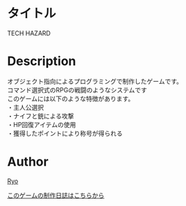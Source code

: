 # タイトル
TECH HAZARD
# Description
オブジェクト指向によるプログラミングで制作したゲームです。<br>
コマンド選択式のRPGの戦闘のようなシステムです<br>
このゲームには以下のような特徴があります。<br>
・主人公選択<br>
・ナイフと銃による攻撃<br>
・HP回復アイテムの使用<br>
・獲得したポイントにより称号が得られる<br>
# Author
[Ryo](https://github.com/Ryo-the-Dog/)<br>

[このゲームの制作日誌はこちらから](https://ryonexta.com/tech-hazard%e3%81%ae%e5%88%b6%e4%bd%9c%e5%b7%a5%e7%a8%8b%e3%83%bcphp%e3%82%aa%e3%83%96%e3%82%b8%e3%82%a7%e3%82%af%e3%83%88%e6%8c%87%e5%90%91%e3%82%a2%e3%82%a6%e3%83%88%e3%83%97%e3%83%83%e3%83%88)
